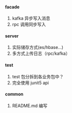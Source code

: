#### facade
1. kafka 异步写入消息
2. rpc 调用同步写入

#### server
1. 实际储存方式(es/hbase...)
2. 多方式上传日志（rpc/kafka）

#### test
1. test 包分拆到各业务包中？
2. 完全使用 junit5 api

#### common
1. README.md 编写